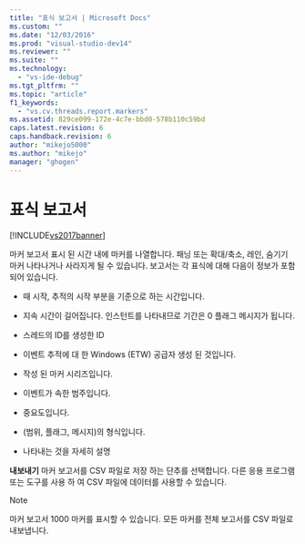```yaml
---
title: "표식 보고서 | Microsoft Docs"
ms.custom: ""
ms.date: "12/03/2016"
ms.prod: "visual-studio-dev14"
ms.reviewer: ""
ms.suite: ""
ms.technology: 
  - "vs-ide-debug"
ms.tgt_pltfrm: ""
ms.topic: "article"
f1_keywords: 
  - "vs.cv.threads.report.markers"
ms.assetid: 829ce099-172e-4c7e-bbd0-578b110c59bd
caps.latest.revision: 6
caps.handback.revision: 6
author: "mikejo5000"
ms.author: "mikejo"
manager: "ghogen"
---
```

# 표식 보고서
[!INCLUDE[vs2017banner](../code-quality/includes/vs2017banner.md)]

마커 보고서 표시 된 시간 내에 마커를 나열합니다.  패닝 또는 확대\/축소, 레인, 숨기기 마커 나타나거나 사라지게 될 수 있습니다.  보고서는 각 표식에 대해 다음이 정보가 포함 되어 있습니다.  
  
-   때 시작, 추적의 시작 부분을 기준으로 하는 시간입니다.  
  
-   지속 시간이 길어집니다.  인스턴트를 나타내므로 기간은 0 플래그 메시지가 됩니다.  
  
-   스레드의 ID를 생성한 ID  
  
-   이벤트 추적에 대 한 Windows \(ETW\) 공급자 생성 된 것입니다.  
  
-   작성 된 마커 시리즈입니다.  
  
-   이벤트가 속한 범주입니다.  
  
-   중요도입니다.  
  
-   \(범위, 플래그, 메시지\)의 형식입니다.  
  
-   나타내는 것을 자세히 설명  
  
 **내보내기** 마커 보고서를 CSV 파일로 저장 하는 단추를 선택합니다.  다른 응용 프로그램 또는 도구를 사용 하 여 CSV 파일에 데이터를 사용할 수 있습니다.  
  
> [!NOTE]
>  마커 보고서 1000 마커를 표시할 수 있습니다.  모든 마커를 전체 보고서를 CSV 파일로 내보냅니다.